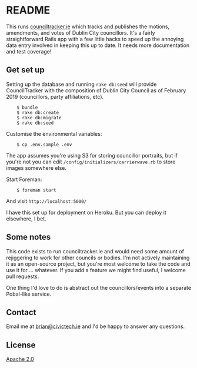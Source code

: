 # README

This runs [counciltracker.ie](https://www.counciltracker.ie) which tracks and publishes the motions, amendments, and votes of Dublin City councillors. It's a fairly straightforward Rails app with a few little hacks to speed up the annoying data entry involved in keeping this up to date. It needs more documentation and test coverage!

## Get set up

Setting up the database and running `rake db:seed` will provide CouncilTracker with the composition of Dublin City Council as of February 2019 (councillors, party affiliations, etc).

        $ bundle
        $ rake db:create
        $ rake db:migrate
        $ rake db:seed

Customise the environmental variables:

        $ cp .env.sample .env

The app assumes you're using S3 for storing councillor portraits, but if you're not you can edit `/config/initializers/carrierwave.rb` to store images somewhere else.

Start Foreman:

        $ foreman start

And visit `http://localhost:5000/`

I have this set up for deployment on Heroku. But you can deploy it elsewhere, I bet.

## Some notes

This code exists to run counciltracker.ie and would need some amount of rejiggering to work for other councils or bodies. I'm not actively maintaining it as an open-source project, but you're most welcome to take the code and use it for ... whatever. If you add a feature we might find useful, I welcome pull requests.

One thing I'd love to do is abstract out the councillors/events into a separate Pobal-like service.

## Contact

Email me at [brian@civictech.ie](mailto:brian@civictech.ie) and I'd be happy to answer any questions.

## License

[Apache 2.0](LICENSE)